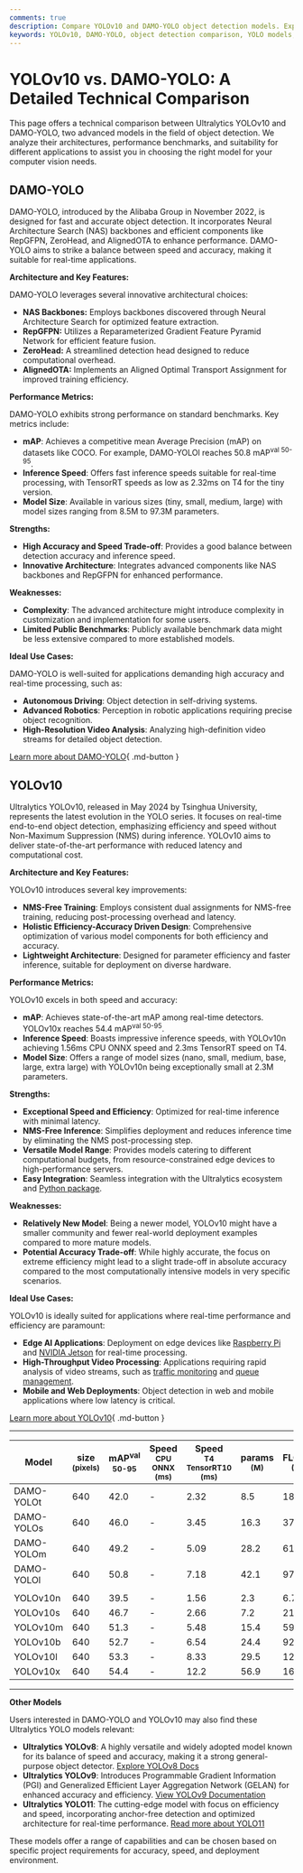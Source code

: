 ```yaml
---
comments: true
description: Compare YOLOv10 and DAMO-YOLO object detection models. Explore architectures, performance metrics, and ideal use cases for your computer vision needs.
keywords: YOLOv10, DAMO-YOLO, object detection comparison, YOLO models, DAMO-YOLO performance, YOLOv10 features, computer vision models, real-time object detection
---
```


# YOLOv10 vs. DAMO-YOLO: A Detailed Technical Comparison

This page offers a technical comparison between Ultralytics YOLOv10 and DAMO-YOLO, two advanced models in the field of object detection. We analyze their architectures, performance benchmarks, and suitability for different applications to assist you in choosing the right model for your computer vision needs.

<script async src="https://cdn.jsdelivr.net/npm/chart.js"></script>
<script defer src="../../javascript/benchmark.js"></script>

<canvas id="modelComparisonChart" width="1024" height="400" active-models='["DAMO-YOLO", "YOLOv10"]'></canvas>

## DAMO-YOLO

DAMO-YOLO, introduced by the Alibaba Group in November 2022, is designed for fast and accurate object detection. It incorporates Neural Architecture Search (NAS) backbones and efficient components like RepGFPN, ZeroHead, and AlignedOTA to enhance performance. DAMO-YOLO aims to strike a balance between speed and accuracy, making it suitable for real-time applications.

**Architecture and Key Features:**

DAMO-YOLO leverages several innovative architectural choices:

- **NAS Backbones:** Employs backbones discovered through Neural Architecture Search for optimized feature extraction.
- **RepGFPN:** Utilizes a Reparameterized Gradient Feature Pyramid Network for efficient feature fusion.
- **ZeroHead:** A streamlined detection head designed to reduce computational overhead.
- **AlignedOTA:** Implements an Aligned Optimal Transport Assignment for improved training efficiency.

**Performance Metrics:**

DAMO-YOLO exhibits strong performance on standard benchmarks. Key metrics include:

- **mAP**: Achieves a competitive mean Average Precision (mAP) on datasets like COCO. For example, DAMO-YOLOl reaches 50.8 mAP<sup>val 50-95</sup>.
- **Inference Speed**: Offers fast inference speeds suitable for real-time processing, with TensorRT speeds as low as 2.32ms on T4 for the tiny version.
- **Model Size**: Available in various sizes (tiny, small, medium, large) with model sizes ranging from 8.5M to 97.3M parameters.

**Strengths:**

- **High Accuracy and Speed Trade-off**: Provides a good balance between detection accuracy and inference speed.
- **Innovative Architecture**: Integrates advanced components like NAS backbones and RepGFPN for enhanced performance.

**Weaknesses:**

- **Complexity**: The advanced architecture might introduce complexity in customization and implementation for some users.
- **Limited Public Benchmarks**: Publicly available benchmark data might be less extensive compared to more established models.

**Ideal Use Cases:**

DAMO-YOLO is well-suited for applications demanding high accuracy and real-time processing, such as:

- **Autonomous Driving**: Object detection in self-driving systems.
- **Advanced Robotics**: Perception in robotic applications requiring precise object recognition.
- **High-Resolution Video Analysis**: Analyzing high-definition video streams for detailed object detection.

[Learn more about DAMO-YOLO](https://github.com/tinyvision/DAMO-YOLO/blob/master/README.md){ .md-button }

## YOLOv10

Ultralytics YOLOv10, released in May 2024 by Tsinghua University, represents the latest evolution in the YOLO series. It focuses on real-time end-to-end object detection, emphasizing efficiency and speed without Non-Maximum Suppression (NMS) during inference. YOLOv10 aims to deliver state-of-the-art performance with reduced latency and computational cost.

**Architecture and Key Features:**

YOLOv10 introduces several key improvements:

- **NMS-Free Training**: Employs consistent dual assignments for NMS-free training, reducing post-processing overhead and latency.
- **Holistic Efficiency-Accuracy Driven Design**: Comprehensive optimization of various model components for both efficiency and accuracy.
- **Lightweight Architecture**: Designed for parameter efficiency and faster inference, suitable for deployment on diverse hardware.

**Performance Metrics:**

YOLOv10 excels in both speed and accuracy:

- **mAP**: Achieves state-of-the-art mAP among real-time detectors. YOLOv10x reaches 54.4 mAP<sup>val 50-95</sup>.
- **Inference Speed**: Boasts impressive inference speeds, with YOLOv10n achieving 1.56ms CPU ONNX speed and 2.3ms TensorRT speed on T4.
- **Model Size**: Offers a range of model sizes (nano, small, medium, base, large, extra large) with YOLOv10n being exceptionally small at 2.3M parameters.

**Strengths:**

- **Exceptional Speed and Efficiency**: Optimized for real-time inference with minimal latency.
- **NMS-Free Inference**: Simplifies deployment and reduces inference time by eliminating the NMS post-processing step.
- **Versatile Model Range**: Provides models catering to different computational budgets, from resource-constrained edge devices to high-performance servers.
- **Easy Integration**: Seamless integration with the Ultralytics ecosystem and [Python package](https://docs.ultralytics.com/usage/python/).

**Weaknesses:**

- **Relatively New Model**: Being a newer model, YOLOv10 might have a smaller community and fewer real-world deployment examples compared to more mature models.
- **Potential Accuracy Trade-off**: While highly accurate, the focus on extreme efficiency might lead to a slight trade-off in absolute accuracy compared to the most computationally intensive models in very specific scenarios.

**Ideal Use Cases:**

YOLOv10 is ideally suited for applications where real-time performance and efficiency are paramount:

- **Edge AI Applications**: Deployment on edge devices like [Raspberry Pi](https://docs.ultralytics.com/guides/raspberry-pi/) and [NVIDIA Jetson](https://docs.ultralytics.com/guides/nvidia-jetson/) for real-time processing.
- **High-Throughput Video Processing**: Applications requiring rapid analysis of video streams, such as [traffic monitoring](https://www.ultralytics.com/blog/ai-in-traffic-management-from-congestion-to-coordination/) and [queue management](https://docs.ultralytics.com/guides/queue-management/).
- **Mobile and Web Deployments**: Object detection in web and mobile applications where low latency is critical.

[Learn more about YOLOv10](https://docs.ultralytics.com/models/yolov10/){ .md-button }

---

| Model      | size<br><sup>(pixels) | mAP<sup>val<br>50-95 | Speed<br><sup>CPU ONNX<br>(ms) | Speed<br><sup>T4 TensorRT10<br>(ms) | params<br><sup>(M) | FLOPs<br><sup>(B) |
|------------|-----------------------|----------------------|--------------------------------|-------------------------------------|--------------------|-------------------|
| DAMO-YOLOt | 640                   | 42.0                 | -                              | 2.32                                | 8.5                | 18.1              |
| DAMO-YOLOs | 640                   | 46.0                 | -                              | 3.45                                | 16.3               | 37.8              |
| DAMO-YOLOm | 640                   | 49.2                 | -                              | 5.09                                | 28.2               | 61.8              |
| DAMO-YOLOl | 640                   | 50.8                 | -                              | 7.18                                | 42.1               | 97.3              |
|            |                       |                      |                                |                                     |                    |                   |
| YOLOv10n   | 640                   | 39.5                 | -                              | 1.56                                | 2.3                | 6.7               |
| YOLOv10s   | 640                   | 46.7                 | -                              | 2.66                                | 7.2                | 21.6              |
| YOLOv10m   | 640                   | 51.3                 | -                              | 5.48                                | 15.4               | 59.1              |
| YOLOv10b   | 640                   | 52.7                 | -                              | 6.54                                | 24.4               | 92.0              |
| YOLOv10l   | 640                   | 53.3                 | -                              | 8.33                                | 29.5               | 120.3             |
| YOLOv10x   | 640                   | 54.4                 | -                              | 12.2                                | 56.9               | 160.4             |

---

**Other Models**

Users interested in DAMO-YOLO and YOLOv10 may also find these Ultralytics YOLO models relevant:

- **Ultralytics YOLOv8**: A highly versatile and widely adopted model known for its balance of speed and accuracy, making it a strong general-purpose object detector. [Explore YOLOv8 Docs](https://docs.ultralytics.com/models/yolov8/)
- **Ultralytics YOLOv9**: Introduces Programmable Gradient Information (PGI) and Generalized Efficient Layer Aggregation Network (GELAN) for enhanced accuracy and efficiency. [View YOLOv9 Documentation](https://docs.ultralytics.com/models/yolov9/)
- **Ultralytics YOLO11**: The cutting-edge model with focus on efficiency and speed, incorporating anchor-free detection and optimized architecture for real-time performance. [Read more about YOLO11](https://docs.ultralytics.com/models/yolo11/)

These models offer a range of capabilities and can be chosen based on specific project requirements for accuracy, speed, and deployment environment.
